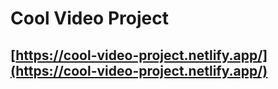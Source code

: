 # Cool Video Project

## [https://cool-video-project.netlify.app/](https://cool-video-project.netlify.app/)
